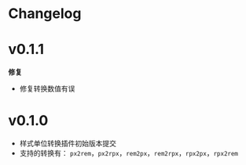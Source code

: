 # Changelog

# v0.1.1

**修复**

* 修复转换数值有误

# v0.1.0

* 样式单位转换插件初始版本提交
* 支持的转换有： `px2rem`，`px2rpx`，`rem2px`，`rem2rpx`，`rpx2px`，`rpx2rem`